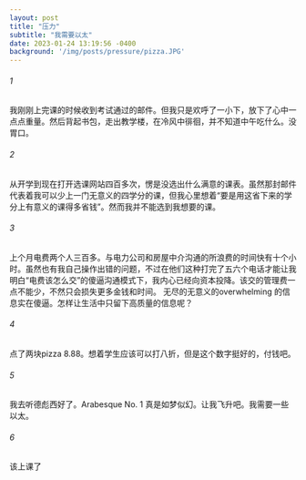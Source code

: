 ```yaml
---
layout: post
title: "压力"
subtitle: "我需要以太"
date: 2023-01-24 13:19:56 -0400
background: '/img/posts/pressure/pizza.JPG'
---
```



###### 1

我刚刚上完课的时候收到考试通过的邮件。但我只是欢呼了一小下，放下了心中一点点重量。然后背起书包，走出教学楼，在冷风中徘徊，并不知道中午吃什么。没胃口。

###### 2

从开学到现在打开选课网站四百多次，愣是没选出什么满意的课表。虽然那封邮件代表着我可以少上一门无意义的四学分的课，但我心里想着“要是用这省下来的学分上有意义的课得多省钱”。然而我并不能选到我想要的课。

###### 3

上个月电费两个人三百多。与电力公司和房屋中介沟通的所浪费的时间快有十个小时。虽然也有我自己操作出错的问题，不过在他们这种打完了五六个电话才能让我明白“电费该怎么交”的傻逼沟通模式下，我内心已经向资本投降。该交的管理费一点不能少，不然只会损失更多金钱和时间。
无尽的无意义的overwhelming 的信息实在傻逼。怎样让生活中只留下高质量的信息呢？

###### 4 

点了两块pizza 8.88。想着学生应该可以打八折，但是这个数字挺好的，付钱吧。

###### 5

我去听德彪西好了。Arabesque No. 1 真是如梦似幻。让我飞升吧。我需要一些以太。

###### 6

该上课了